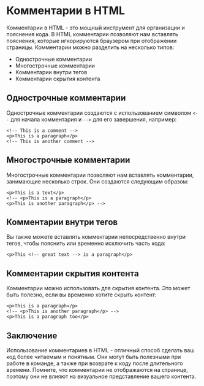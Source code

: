 # Комментарии в HTML

Комментарии в HTML - это мощный инструмент для организации и пояснения кода. В HTML комментарии позволяют нам вставлять пояснения, которые игнорируются браузером при отображении страницы. Комментарии можно разделить на несколько типов:

- Однострочные комментарии
- Многострочные комментарии
- Комментарии внутри тегов
- Комментарии скрытия контента

## Однострочные комментарии

Однострочные комментарии создаются с использованием символом ``<--`` для начала комментария и ``-->`` для его завершения, например:

```
<!-- This is a comment -->
<p>This is a paragraph</p>
<!-- This is another comment -->
```

## Многострочные комментарии

Многострочные комментарии позволяют нам вставлять комментарии, занимающие несколько строк. Они создаются следующим образом:

```
<p>This is a text</p>
<!-- <p>This is a paragraph</p>
<p>This is another paragraph</p> -->
```

## Комментарии внутри тегов

Вы также можете вставлять комментарии непосредственно внутри тегов, чтобы пояснить или временно исключить часть кода:

```
<p>This <!-- great text --> is a paragraph</p>
```

## Комментарии скрытия контента

Комментарии можно использовать для скрытия контента. Это может быть полезно, если вы временно хотите скрыть контент:

```
<p>This is a paragraph</p>
<!-- <p>This is another paragraph</p> -->
<p>This is a paragraph too</p>
```

## Заключение

Использование комментариев в HTML - отличный способ сделать ваш код более читаемым и понятным. Они могут быть полезными при работе в команде, а также при возврате к коду после длительного времени. Помните, что комментарии не отображаются на странице, поэтому они не влияют на визуальное представление вашего контента.